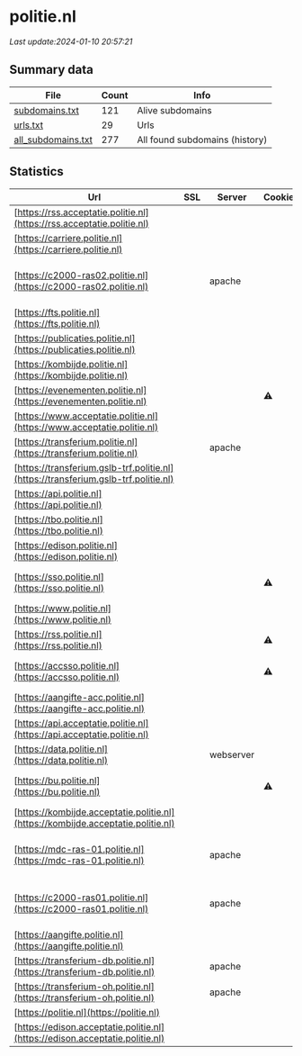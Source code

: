 # politie.nl
*Last update:2024-01-10 20:57:21*
## Summary data
| File       | Count | Info |
|------------|-------|------|
|[subdomains.txt](/data/politie/subdomains.txt)|121|Alive subdomains|
|[urls.txt](/data/politie/urls.txt)|29|Urls|
|[all_subdomains.txt](/data/politie/all_subdomains.txt)|277|All found subdomains (history)|
## Statistics
| Url | SSL | Server | Cookie | HSTS | CSP | XFO | XXP | RP | Tech |
|------------|-------|------|------|------|------|------|------|------|------|
|[https://rss.acceptatie.politie.nl](https://rss.acceptatie.politie.nl)| | | |:white_check_mark: |:white_check_mark: |:white_check_mark: |:white_check_mark: |HSTS|
|[https://carriere.politie.nl](https://carriere.politie.nl)| | | |:white_check_mark: |:white_check_mark: |:white_check_mark: |:white_check_mark: |HSTS|
|[https://c2000-ras02.politie.nl](https://c2000-ras02.politie.nl)| |apache| |:white_check_mark: |:warning: |:white_check_mark: | |:white_check_mark: |Apache HTTP Server H...|
|[https://fts.politie.nl](https://fts.politie.nl)| | | |:white_check_mark: |:white_check_mark: |:white_check_mark: |:white_check_mark: |HSTS|
|[https://publicaties.politie.nl](https://publicaties.politie.nl)| | | |:white_check_mark: |:white_check_mark: |:white_check_mark: |:white_check_mark: |HSTS|
|[https://kombijde.politie.nl](https://kombijde.politie.nl)| | | |:white_check_mark: |:white_check_mark: |:white_check_mark: |:white_check_mark: |Bloomreach HSTS|
|[https://evenementen.politie.nl](https://evenementen.politie.nl)| | |:warning: |:white_check_mark: |:warning: |:white_check_mark: |:white_check_mark: |:white_check_mark: |HSTS PayPal|
|[https://www.acceptatie.politie.nl](https://www.acceptatie.politie.nl)| | | |:white_check_mark: |:white_check_mark: |:white_check_mark: |:white_check_mark: |HSTS|
|[https://transferium.politie.nl](https://transferium.politie.nl)| |apache| |:white_check_mark: | |:white_check_mark: |:white_check_mark: |:white_check_mark: |HSTS|
|[https://transferium.gslb-trf.politie.nl](https://transferium.gslb-trf.politie.nl)| | | | | | | |:white_check_mark: |HSTS|
|[https://api.politie.nl](https://api.politie.nl)| | | |:white_check_mark: |:white_check_mark: |:white_check_mark: |:white_check_mark: |HSTS|
|[https://tbo.politie.nl](https://tbo.politie.nl)| | | | | | | |:white_check_mark: |HSTS|
|[https://edison.politie.nl](https://edison.politie.nl)| | | |:white_check_mark: |:white_check_mark: |:white_check_mark: |:white_check_mark: |HSTS|
|[https://sso.politie.nl](https://sso.politie.nl)| | |:warning: |:white_check_mark: | |:white_check_mark: | |:white_check_mark: |F5 BigIP HSTS|
|[https://www.politie.nl](https://www.politie.nl)| | | |:white_check_mark: |:white_check_mark: |:white_check_mark: |:white_check_mark: |Bloomreach HSTS|
|[https://rss.politie.nl](https://rss.politie.nl)| | |:warning: |:white_check_mark: |:white_check_mark: |:white_check_mark: |:white_check_mark: |HSTS|
|[https://accsso.politie.nl](https://accsso.politie.nl)| | |:warning: |:white_check_mark: | |:white_check_mark: | |:white_check_mark: |F5 BigIP HSTS|
|[https://aangifte-acc.politie.nl](https://aangifte-acc.politie.nl)| | | |:white_check_mark: |:white_check_mark: |:white_check_mark: |:white_check_mark: |HSTS|
|[https://api.acceptatie.politie.nl](https://api.acceptatie.politie.nl)| | | |:white_check_mark: |:white_check_mark: |:white_check_mark: |:white_check_mark: |HSTS|
|[https://data.politie.nl](https://data.politie.nl)| |webserver| |:white_check_mark: |:white_check_mark: | |:white_check_mark: |Bootstrap:3.0.0 D3 H...|
|[https://bu.politie.nl](https://bu.politie.nl)| | |:warning: |:white_check_mark: | |:white_check_mark: |:white_check_mark: |:white_check_mark: |F5 BigIP HSTS|
|[https://kombijde.acceptatie.politie.nl](https://kombijde.acceptatie.politie.nl)| | | |:white_check_mark: |:white_check_mark: |:white_check_mark: |:white_check_mark: |HSTS|
|[https://mdc-ras-01.politie.nl](https://mdc-ras-01.politie.nl)| |apache| |:white_check_mark: |:warning: |:white_check_mark: | |:white_check_mark: |Apache HTTP Server H...|
|[https://c2000-ras01.politie.nl](https://c2000-ras01.politie.nl)| |apache| |:white_check_mark: |:warning: |:white_check_mark: | |:white_check_mark: |Apache HTTP Server H...|
|[https://aangifte.politie.nl](https://aangifte.politie.nl)| | | |:white_check_mark: |:white_check_mark: |:white_check_mark: |:white_check_mark: |HSTS|
|[https://transferium-db.politie.nl](https://transferium-db.politie.nl)| |apache| |:white_check_mark: | |:white_check_mark: |:white_check_mark: |:white_check_mark: |HSTS|
|[https://transferium-oh.politie.nl](https://transferium-oh.politie.nl)| |apache| |:white_check_mark: | |:white_check_mark: |:white_check_mark: |:white_check_mark: |HSTS|
|[https://politie.nl](https://politie.nl)| | | |:white_check_mark: |:white_check_mark: |:white_check_mark: |:white_check_mark: |HSTS|
|[https://edison.acceptatie.politie.nl](https://edison.acceptatie.politie.nl)| | | |:white_check_mark: |:white_check_mark: |:white_check_mark: |:white_check_mark: |HSTS|